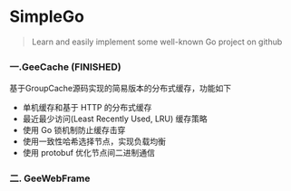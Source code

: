 # SimpleGo
> Learn and easily implement some well-known Go project on github


### 一.GeeCache (FINISHED)
基于GroupCache源码实现的简易版本的分布式缓存，功能如下
+ 单机缓存和基于 HTTP 的分布式缓存
+ 最近最少访问(Least Recently Used, LRU) 缓存策略
+ 使用 Go 锁机制防止缓存击穿
+ 使用一致性哈希选择节点，实现负载均衡
+ 使用 protobuf 优化节点间二进制通信

### 二. GeeWebFrame